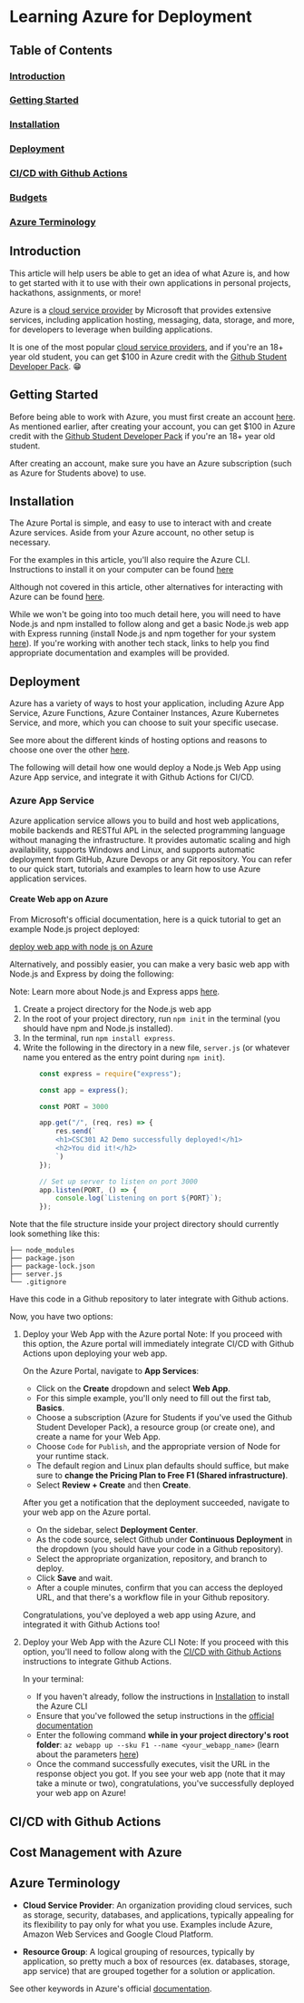 # Learning Azure for Deployment

## Table of Contents
### [Introduction](#introduction)
### [Getting Started](#getting-started)
### [Installation](#installation)
### [Deployment](#deployment)
### [CI/CD with Github Actions](#ci/cd-with-github-actions)
### [Budgets](#budgets)
### [Azure Terminology](#azure-terminology)

## Introduction

This article will help users be able to get an idea of what Azure is, and how to get started with it to use with their own applications in personal projects, hackathons, assignments, or more! 

Azure is a [cloud service provider](#azure-terminology) by Microsoft that provides extensive services, including application hosting, messaging, data, storage, and more, for developers to leverage when building applications. 

It is one of the most popular [cloud service providers](#azure-terminology), and if you're an 18+ year old student, you can get $100 in Azure credit with the [Github Student Developer Pack](https://education.github.com/pack). 😁

## Getting Started

Before being able to work with Azure, you must first create an account [here](https://azure.microsoft.com/en-ca/get-started/azure-portal). As mentioned earlier, after creating your account, you can get $100 in Azure credit with the [Github Student Developer Pack](https://education.github.com/pack) if you're an 18+ year old student.

After creating an account, make sure you have an Azure subscription (such as Azure for Students above) to use.

## Installation

The Azure Portal is simple, and easy to use to interact with and create Azure services. Aside from your Azure account, no other setup is necessary.

For the examples in this article, you'll also require the Azure CLI. Instructions to install it on your computer can be found [here](https://learn.microsoft.com/en-us/cli/azure/install-azure-cli) 

Although not covered in this article, other alternatives for interacting with Azure can be found [here](https://learn.microsoft.com/en-us/azure/developer/intro/azure-developer-create-resources).

While we won't be going into too much detail here, you will need to have Node.js and npm installed to follow along and get a basic Node.js web app with Express running (install Node.js and npm together for your system [here](https://nodejs.org/en/download/current)). If you're working with another tech stack, links to help you find appropriate documentation and examples will be provided.

## Deployment

Azure has a variety of ways to host your application, including Azure App Service, Azure Functions, Azure Container Instances, Azure Kubernetes Service, and more, which you can choose to suit your specific usecase. 

See more about the different kinds of hosting options and reasons to choose one over the other [here](https://learn.microsoft.com/en-us/azure/developer/intro/hosting-apps-on-azure).

The following will detail how one would deploy a Node.js Web App using Azure App service, and integrate it with Github Actions for CI/CD.

### Azure App Service

Azure application service allows you to build and host web applications, mobile backends and RESTful APL in the selected programming language without managing the infrastructure. It provides automatic scaling and high availability, supports Windows and Linux, and supports automatic deployment from GitHub, Azure Devops or any Git repository. You can refer to our quick start, tutorials and examples to learn how to use Azure application services.

#### Create Web app on Azure

From Microsoft's official documentation, here is a quick tutorial to get an example Node.js project deployed:

[deploy web app with node js on Azure](https://learn.microsoft.com/en-us/azure/app-service/quickstart-nodejs?tabs=linux&pivots=development-environment-vscode)

Alternatively, and possibly easier, you can make a very basic web app with Node.js and Express by doing the following:

Note: Learn more about Node.js and Express apps [here](../Tech_Stacks/Express.md).

1. Create a project directory for the Node.js web app
2. In the root of your project directory, run `npm init` in the terminal (you should have npm and Node.js installed).
3. In the terminal, run `npm install express`.
4. Write the following in the directory in a new file, `server.js` (or whatever name you entered as the entry point during `npm init`).
    ```javascript
        const express = require("express");

        const app = express();

        const PORT = 3000

        app.get("/", (req, res) => {
            res.send(`
            <h1>CSC301 A2 Demo successfully deployed!</h1>
            <h2>You did it!</h2>
            `)
        });

        // Set up server to listen on port 3000
        app.listen(PORT, () => {
            console.log(`Listening on port ${PORT}`);
        });
    ```

Note that the file structure inside your project directory should currently look something like this:

```
├── node_modules
├── package.json
├── package-lock.json 
├── server.js 
└── .gitignore
```

Have this code in a Github repository to later integrate with Github actions.

Now, you have two options:

1. Deploy your Web App with the Azure portal
    Note: If you proceed with this option, the Azure portal will immediately integrate CI/CD with Github Actions upon deploying your web app.

    On the Azure Portal, navigate to **App Services**: 

    - Click on the **Create** dropdown and select **Web App**. 
    - For this simple example, you'll only need to fill out the first tab, **Basics**.
    - Choose a subscription (Azure for Students if you've used the Github Student Developer Pack), a resource group (or create one), and create a name for your Web App.
    - Choose `Code` for `Publish`, and the appropriate version of Node for your runtime stack.
    - The default region and Linux plan defaults should suffice, but make sure to **change the Pricing Plan to Free F1 (Shared infrastructure)**.
    - Select **Review + Create** and then **Create**.
    
    
    After you get a notification that the deployment succeeded, navigate to your web app on the Azure portal. 
    
    - On the sidebar, select **Deployment Center**.
    - As the code source, select Github under **Continuous Deployment** in the dropdown (you should have your code in a Github repository).
    - Select the appropriate organization, repository, and branch to deploy.
    - Click **Save** and wait.
    - After a couple minutes, confirm that you can access the deployed URL, and that there's a workflow file in your Github repository.

    Congratulations, you've deployed a web app using Azure, and integrated it with Github Actions too!


2. Deploy your Web App with the Azure CLI
    Note: If you proceed with this option, you'll need to follow along with the [CI/CD with Github Actions](#cicd-with-github-actions) instructions to integrate Github Actions.

    In your terminal:

    - If you haven't already, follow the instructions in [Installation](#installation) to install the Azure CLI
    - Ensure that you've followed the setup instructions in the [official documentation](https://learn.microsoft.com/en-us/cli/azure/get-started-with-azure-cli)
    - Enter the following command **while in your project directory's root folder**: `az webapp up --sku F1 --name <your_webapp_name>` (learn about the parameters [here](https://learn.microsoft.com/en-us/cli/azure/webapp?view=azure-cli-latest))
    - Once the command successfully executes, visit the URL in the response object you got. If you see your web app (note that it may take a minute or two), congratulations, you've successfully deployed your web app on Azure!

## CI/CD with Github Actions

## Cost Management with Azure


## Azure Terminology

- **Cloud Service Provider**: An organization providing cloud services, such as storage, security, databases, and  applications, typically appealing for its flexibility to pay only for what you use. Examples include Azure, Amazon Web Services and Google Cloud Platform.

- **Resource Group**: A logical grouping of resources, typically by application, so pretty much a box of resources (ex. databases, storage, app service) that are grouped together for a solution or application.

See other keywords in Azure's official [documentation](https://learn.microsoft.com/en-us/azure/developer/intro/azure-developer-key-concepts).
